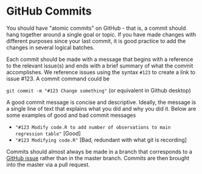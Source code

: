 # GitHub Commits

You should have "atomic commits" on GitHub - that is, a commit should hang together around a single goal or topic. If you have made changes with different purposes since your last commit, it is good practice to add the changes in several logical batches.

Each commit should be made with a message that begins with a reference to the relevant issue(s) and ends with a brief summary of what the commit accomplishes. We reference issues using the syntax `#123` to create a link to issue #123. A commit command could be

`git commit -m "#123 Change something"` (or equivalent in Github desktop)

A good commit message is concise and descriptive. Ideally, the message is a single line of text that explains what you did and why you did it. Below are some examples of good and bad commit messages

* `"#123 Modify code.R to add number of observations to main regression table"` [Good]
* `"#123 Modifying code.R"` [Bad, redundant with what git is recording]

Commits should almost always be made in a branch that corresponds to a [GitHub issue](https://github.com/kelloggrk/Kellogg_RA_Manual/wiki/GitHub-Issues) rather than in the master branch. Commits are then brought into the master via a pull request.
